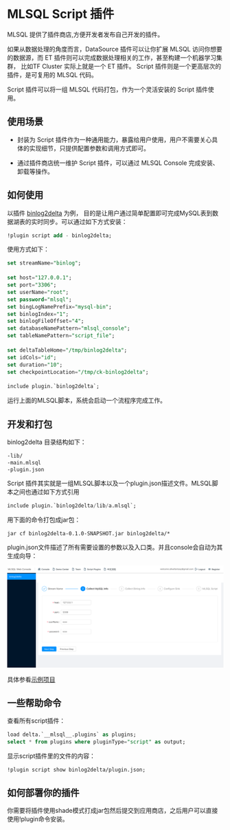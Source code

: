 # MLSQL Script 插件


MLSQL 提供了插件商店,方便开发者发布自己开发的插件。

如果从数据处理的角度而言，DataSource 插件可以让你扩展 MLSQL 访问你想要的数据源，而 ET 插件则可以完成数据处理相关的工作，甚至构建一个机器学习集群，
比如TF Cluster 实际上就是一个 ET 插件。 Script 插件则是一个更高层次的插件，是可复用的 MLSQL 代码。

Script 插件可以将一组 MLSQL 代码打包，作为一个灵活安装的 Script 插件使用。

## 使用场景

  - 封装为 Script 插件作为一种通用能力，暴露给用户使用，用户不需要关心具体的实现细节，只提供配置参数和调用方式即可。

  - 通过插件商店统一维护 Script 插件，可以通过 MLSQL Console 完成安装、卸载等操作。
  


## 如何使用

以插件 [binlog2delta](https://github.com/allwefantasy/mlsql-pluins/tree/master/binlog2delta) 为例， 目的是让用户通过简单配置即可完成MySQL表到数据湖表的实时同步。可以通过如下方式安装：

```sql
!plugin script add - binlog2delta;
```

使用方式如下：

```sql
set streamName="binlog";

set host="127.0.0.1";
set port="3306";
set userName="root";
set password="mlsql";
set bingLogNamePrefix="mysql-bin";
set binlogIndex="1";
set binlogFileOffset="4";
set databaseNamePattern="mlsql_console";
set tableNamePattern="script_file";

set deltaTableHome="/tmp/binlog2delta";
set idCols="id";
set duration="10";
set checkpointLocation="/tmp/ck-binlog2delta";

include plugin.`binlog2delta`;
```

运行上面的MLSQL脚本，系统会启动一个流程序完成工作。

## 开发和打包

binlog2delta 目录结构如下：

```
-lib/
-main.mlsql
-plugin.json
```

Script 插件其实就是一组MLSQL脚本以及一个plugin.json描述文件。MLSQL脚本之间也通过如下方式引用

```sql
include plugin.`binlog2delta/lib/a.mlsql`;
```

用下面的命令打包成jar包：

```
jar cf binlog2delta-0.1.0-SNAPSHOT.jar binlog2delta/*
```

 
plugin.json文件描述了所有需要设置的参数以及入口类。并且console会自动为其生成向导：

![](script-console.png)

具体参看[示例项目](https://github.com/allwefantasy/mlsql-pluins/tree/master/binlog2delta)


## 一些帮助命令

查看所有script插件：

```sql
load delta.`__mlsql__.plugins` as plugins;
select * from plugins where pluginType="script" as output;
```

显示script插件里的文件的内容：

```
!plugin script show binlog2delta/plugin.json;
```


## 如何部署你的插件

你需要将插件使用shade模式打成jar包然后提交到应用商店，之后用户可以直接使用!plugin命令安装。